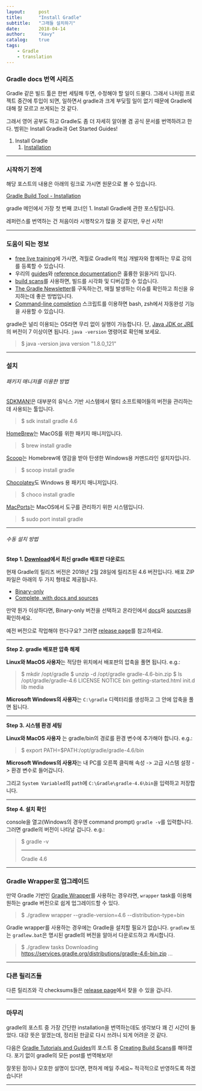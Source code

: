 ```yaml
---
layout:     post
title:      "Install Gradle"
subtitle:   "그래들 설치하기"
date:       2018-04-14
author:     "Xavy"
catalog:    true
tags:
    - Gradle
    - translation 
---
```


### Gradle docs 번역 시리즈

Gradle 같은 빌드 툴은 한번 세팅해 두면, 수정해야 할 일이 드물다. 
그래서 나처럼 프로젝트 중간에 투입이 되면, 일하면서 gradle과 크게 부딪힐 일이 없기 때문에 Gradle에 대해 잘 모르고 쓰게되는 것 같다.

그래서 영어 공부도 하고 Gradle도 좀 더 자세히 알아볼 겸 공식 문서를 번역하려고 한다.
범위는 Install Gradle과 Get Started Guides!

1. Install Gradle
    1. [Installation](https://dodo4513.github.io/2018/04/14/install_gradle/)

- - -

### 시작하기 전에

해당 포스트의 내용은 아래의 링크로 가시면 원문으로 볼 수 있습니다.

[Gradle Build Tool - Installation](https://gradle.org/install/)

gradle 메인에서 가장 첫 번째 코너인 1. Install Gradle에 관한 포스팅입니다.

레퍼런스를 번역하는 건 처음이라 시행착오가 많을 것 같지만, 우선 시작!

- - -

### 도움이 되는 정보

* [free live training](https://gradle.org/training/)에 가시면, 격월로 Gradle의 핵심 개발자와 함께하는 무료 강의를 등록할 수 있습니다.
* 우리의 [guides](https://gradle.org/guides/)와 [reference documentation](https://docs.gradle.org/current/userguide/userguide.html)은 훌륭한 읽을거리 입니다.
* [build scans](https://scans.gradle.com/get-started)를 사용하면, 빌드를 시각화 및 디버깅할 수 있습니다.
* [The Gradle Newsletter](https://newsletter.gradle.com/)를 구독하는건, 매월 발생하는 이슈를 확인하고 최신을 유지하는데 좋은 방법입니다. 
* [Command-line completion](https://github.com/gradle/gradle-completion) 스크립트를 이용하면 bash, zsh에서 자동완성 기능을 사용할 수 있습니다.

gradle은 널리 이용되는 OS라면 무리 없이 실행이 가능합니다. 단, [Java JDK or JRE](http://www.oracle.com/technetwork/java/javase/downloads/index.html)의 버전이 7 이상이면 됩니다. `java -version` 명령어로 확인해 보세요.


>$ java -version
>java version "1.8.0_121"

- - -

### 설치

###### 패키지 매니저를 이용한 방법

[SDKMAN!](http://sdkman.io/)은 대부분의 유닉스 기반 시스템에서 멀티 소프트웨어들의 버전을 관리하는데 사용되는 툴입니다.

>$ sdk install gradle 4.6

[HomeBrew](https://brew.sh/)는 MacOS를 위한 패키지 매니저입니다.

>$ brew install gradle

[Scoop](http://scoop.sh/)는 Homebrew에 영감을 받아 탄생한 Windows용 커맨드라인 설치자입니다.

>$ scoop install gradle

[Chocolatey](https://chocolatey.org/)도 Windows 용 패키지 매니저입니다.

>$ choco install gradle

[MacPorts](https://www.macports.org/)는 MacOS에서 도구를 관리하기 위한 시스템입니다.

>$ sudo port install gradle

- - -

###### 수동 설치 방법

**Step 1. [Download](https://gradle.org/releases/)에서 최신 gradle 배포판 다운로드**

현재 Gradle의 릴리즈 버전은 2018년 2월 28일에 릴리즈된 4.6 버전입니다. 배포 ZIP 파일은 아래의 두 가지 형태로 제공됩니다.
* [Binary-only](https://gradle.org/next-steps/?version=4.6&format=bin)
* [Complete, with docs and sources](https://gradle.org/next-steps/?version=4.6&format=all)

만약 뭔가 이상하다면, Binary-only 버전을 선택하고 온라인에서 [docs](https://docs.gradle.org/current/userguide/userguide.html)와 [sources](https://github.com/gradle/gradle)을 확인하세요.

예전 버전으로 작업해야 한다구요? 그러면 [release page](https://gradle.org/releases/)를 참고하세요.

- - -

**Step 2. gradle 배포판 압축 해제**

**Linux와 MacOS 사용자**는 적당한 위치에서 배포판의 압축을 풀면 됩니다. e.g.:

>$ mkdir /opt/gradle
>$ unzip -d /opt/gradle gradle-4.6-bin.zip
>$ ls /opt/gradle/gradle-4.6
>LICENSE    NOTICE    bin    getting-started.html    init.d    lib    media  

**Microsoft Windows의 사용자**는 `C:\gradle` 디렉터리를 생성하고 그 안에 압축을 풀면 됩니다.

- - -

**Step 3. 시스템 환경 세팅**

**Linux와 MacOS 사용자** 는 gradle/bin의 경로를 환경 변수에 추가해야 합니다. e.g.:

>$ export PATH=$PATH:/opt/gradle/gradle-4.6/bin

**Microsoft Windows의 사용자**는 내 PC를 오른쪽 클릭해 속성 -> 고급 시스템 설정 -> 환경 변수로 들어갑니다.

그리고 `System Variabled`의 `path`에 `C:\Gradle\gradle-4.6\bin`을 입력하고 저장합니다.

- - -

**Step 4. 설치 확인**

console을 열고(Windows의 경우엔 command prompt) `gradle -v`를 입력합니다. 
그러면 gradle의 버전이 나타날 겁니다. e.g.:

>$ gradle -v
>
>------------------------------------------------------------
>Gradle 4.6
>

- - -

### Gradle Wrapper로 업그레이드

만약 Gradle 기반인 [Gradle Wrapper](https://docs.gradle.org/4.6/userguide/gradle_wrapper.html)를 사용하는 경우라면, `wrapper` task를 이용해 원하는 gradle 버전으로 쉽게 업그레이드할 수 있다.  

>$ ./gradlew wrapper --gradle-version=4.6 --distribution-type=bin

Gradle wrapper를 사용하는 경우에는 Gradle을 설치할 필요가 없습니다. `gradlew` 또는 `gradlew.bat`은 명시된 gradle의 버전을 알아서 다운로드하고 캐시합니다.

>$ ./gradlew tasks
>Downloading https://services.gradle.org/distributions/gradle-4.6-bin.zip
>...

- - -

### 다른 릴리즈들

다른 릴리즈와 각 checksums들은 [release page](https://gradle.org/releases/)에서 찾을 수 있을 겁니다.

- - -

### 마무리

gradle의 포스트 중 가장 간단한 installation을 번역하는데도 생각보다 꽤 긴 시간이 들었다.
대강 뜻은 알겠는데, 정리된 한글로 다시 쓰려니 되게 어려운 것 같다.  

다음은 [Gradle Tutorials and Guides](https://gradle.org/guides/#getting-started)의 포스트 중 [Creating Build Scans](https://guides.gradle.org/creating-build-scans)를 해야겠다.
포기 없이 gradle의 모든 post를 번역해보자! 

잘못된 점이나 모호한 설명이 있다면, 편하게 메일 주세요~ 적극적으로 반영하도록 하겠습니다!

- - -